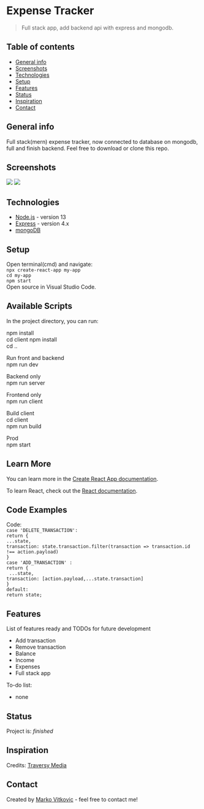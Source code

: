 # Expense Tracker
> Full stack app, add backend api with express and mongodb.

## Table of contents
* [General info](#general-info)
* [Screenshots](#screenshots)
* [Technologies](#technologies)
* [Setup](#setup)
* [Features](#features)
* [Status](#status)
* [Inspiration](#inspiration)
* [Contact](#contact)

## General info
Full stack(mern) expense tracker, now connected to database on mongodb, full and finish backend. Feel free to download or clone this repo.

## Screenshots
![](https://github.com/MarkoVitkovic/react-expense_tracker/blob/master/img.png)
![](https://github.com/MarkoVitkovic/node.js_express_mongodb-backend_for_expense_tracker/blob/master/img1.png)

## Technologies
* [Node.js](https://nodejs.org/en/docs/) - version 13
* [Express](https://expressjs.com/en/api.html) - version 4.x
* [mongoDB](https://www.mongodb.com/cloud/atlas/lp/try2?utm_source=google&utm_campaign=gs_footprint_row_search_brand_atlas_desktop&utm_term=mongodb&utm_medium=cpc_paid_search&utm_ad=e&gclid=EAIaIQobChMIubLRzaa06AIVArDtCh2MgwEKEAAYASAAEgLyjvD_BwE)
## Setup
Open terminal(cmd) and navigate:</br>
`npx create-react-app my-app`</br>
`cd my-app`</br>
`npm start`</br>
Open source in Visual Studio Code.

## Available Scripts

In the project directory, you can run:

 npm install<br/>
 cd client npm install<br/>
 cd ..<br/>
 
 Run front and backend<br/>
 npm run dev<br/>
 
 Backend only<br/>
 npm run server<br/>
 
 Frontend only<br/>
 npm run client<br/>
 
 Build client<br/>
 cd client<br/>
 npm run build<br/>
 
 Prod<br/>
 npm start<br/>
 
## Learn More

You can learn more in the [Create React App documentation](https://facebook.github.io/create-react-app/docs/getting-started).

To learn React, check out the [React documentation](https://reactjs.org/).

## Code Examples
Code:</br>
`case 'DELETE_TRANSACTION':`</br>
            `return {`</br>
                `...state,`</br>
                `transaction: state.transaction.filter(transaction => transaction.id !== action.payload)`</br>
            `}`</br>
        `case 'ADD_TRANSACTION' :`</br>
            `return {`</br>
               ` ...state,`</br>
                `transaction: [action.payload,...state.transaction]`</br>
            `}`</br>
        `default:`</br>
            `return state;`</br>
            

## Features
List of features ready and TODOs for future development
* Add transaction
* Remove transaction
* Balance
* Income
* Expenses
* Full stack app

To-do list:
* none

## Status
Project is: _finished_

## Inspiration
Credits: [Traversy Media](https://www.youtube.com/user/TechGuyWeb)

## Contact
Created by [Marko Vitkovic](https://github.com/MarkoVitkovic) - feel free to contact me!
